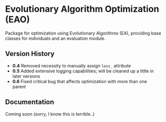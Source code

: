 # Evolutionary Algorithm Optimization (EAO)

Package for optimization using Evolutionary Algorithms (EA), providing base classes for individuals and an evaluation module.


## Version History

* **0.4** Removed necessity to manually assign `loss_` attribute
* **0.5** Added extensive logging capabilities; will be cleaned up a little in later versions
* **0.6** Fixed critical bug that affects optimization with more than one parent


## Documentation

Coming soon (sorry, I know this is terrible..)
